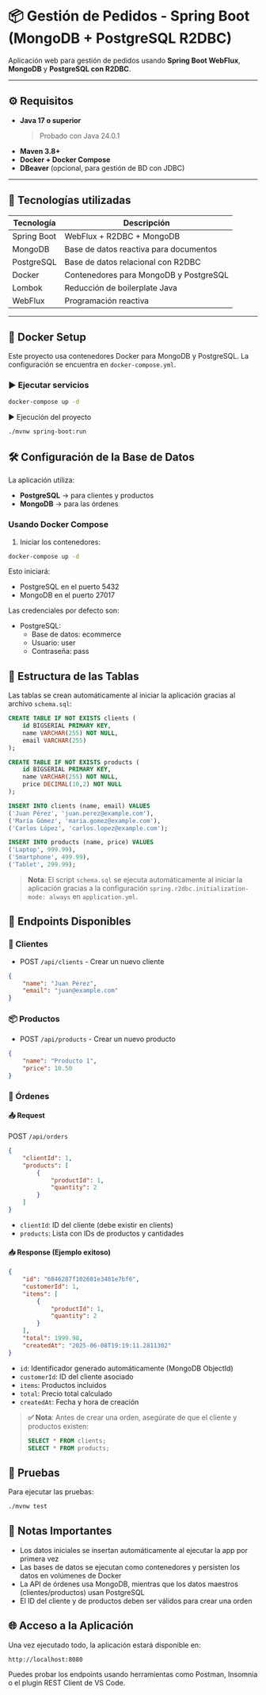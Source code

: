 # 📦 Gestión de Pedidos - Spring Boot (MongoDB + PostgreSQL R2DBC)

Aplicación web para gestión de pedidos usando **Spring Boot WebFlux**, **MongoDB** y **PostgreSQL con R2DBC**.

---

## ⚙️ Requisitos

- **Java 17 o superior**
  > Probado con Java 24.0.1
- **Maven 3.8+**
- **Docker + Docker Compose**
- **DBeaver** (opcional, para gestión de BD con JDBC)

---

## 🚀 Tecnologías utilizadas

| Tecnología      | Descripción                            |
|----------------|----------------------------------------|
| Spring Boot     | WebFlux + R2DBC + MongoDB             |
| MongoDB         | Base de datos reactiva para documentos |
| PostgreSQL      | Base de datos relacional con R2DBC     |
| Docker          | Contenedores para MongoDB y PostgreSQL |
| Lombok          | Reducción de boilerplate Java          |
| WebFlux         | Programación reactiva                  |

---

## 🐳 Docker Setup

Este proyecto usa contenedores Docker para MongoDB y PostgreSQL. La configuración se encuentra en `docker-compose.yml`.

### ▶️ Ejecutar servicios

```bash
docker-compose up -d
```

▶️ Ejecución del proyecto

```bash
./mvnw spring-boot:run
```

## 🛠️ Configuración de la Base de Datos

La aplicación utiliza:

- **PostgreSQL** → para clientes y productos
- **MongoDB** → para las órdenes

### Usando Docker Compose

1. Iniciar los contenedores:
```bash
docker-compose up -d
```

Esto iniciará:
- PostgreSQL en el puerto 5432
- MongoDB en el puerto 27017

Las credenciales por defecto son:
- PostgreSQL:
  - Base de datos: ecommerce
  - Usuario: user
  - Contraseña: pass

## 🧱 Estructura de las Tablas

Las tablas se crean automáticamente al iniciar la aplicación gracias al archivo `schema.sql`:

```sql
CREATE TABLE IF NOT EXISTS clients (
    id BIGSERIAL PRIMARY KEY,
    name VARCHAR(255) NOT NULL,
    email VARCHAR(255)
);

CREATE TABLE IF NOT EXISTS products (
    id BIGSERIAL PRIMARY KEY,
    name VARCHAR(255) NOT NULL,
    price DECIMAL(10,2) NOT NULL
);

INSERT INTO clients (name, email) VALUES
('Juan Pérez', 'juan.perez@example.com'),
('María Gómez', 'maria.gomez@example.com'),
('Carlos López', 'carlos.lopez@example.com');

INSERT INTO products (name, price) VALUES
('Laptop', 999.99),
('Smartphone', 499.99),
('Tablet', 299.99);
```

> **Nota**: El script `schema.sql` se ejecuta automáticamente al iniciar la aplicación gracias a la configuración `spring.r2dbc.initialization-mode: always` en `application.yml`.

## 🔌 Endpoints Disponibles

### 📇 Clientes
- POST `/api/clients` - Crear un nuevo cliente
```json
{
    "name": "Juan Pérez",
    "email": "juan@example.com"
}
```

### 📦 Productos
- POST `/api/products` - Crear un nuevo producto
```json
{
    "name": "Producto 1",
    "price": 10.50
}
```

### 🧾 Órdenes

#### 📤 Request
POST `/api/orders`
```json
{
    "clientId": 1,
    "products": [
        {
            "productId": 1,
            "quantity": 2
        }
    ]
}
```
- `clientId`: ID del cliente (debe existir en clients)
- `products`: Lista con IDs de productos y cantidades

#### 📥 Response (Ejemplo exitoso)
```json
{
    "id": "6846287f102681e3481e7bf6",
    "customerId": 1,
    "items": [
        {
            "productId": 1,
            "quantity": 2
        }
    ],
    "total": 1999.98,
    "createdAt": "2025-06-08T19:19:11.2811302"
}
```
- `id`: Identificador generado automáticamente (MongoDB ObjectId)
- `customerId`: ID del cliente asociado
- `items`: Productos incluidos
- `total`: Precio total calculado
- `createdAt`: Fecha y hora de creación

> **✅ Nota**: Antes de crear una orden, asegúrate de que el cliente y productos existen:
> ```sql
> SELECT * FROM clients;
> SELECT * FROM products;
> ```

## 🧪 Pruebas

Para ejecutar las pruebas:
```bash
./mvnw test
```

## 📌 Notas Importantes

- Los datos iniciales se insertan automáticamente al ejecutar la app por primera vez
- Las bases de datos se ejecutan como contenedores y persisten los datos en volúmenes de Docker
- La API de órdenes usa MongoDB, mientras que los datos maestros (clientes/productos) usan PostgreSQL
- El ID del cliente y de productos deben ser válidos para crear una orden

## 🌐 Acceso a la Aplicación

Una vez ejecutado todo, la aplicación estará disponible en:
```
http://localhost:8080
```

Puedes probar los endpoints usando herramientas como Postman, Insomnia o el plugin REST Client de VS Code.
